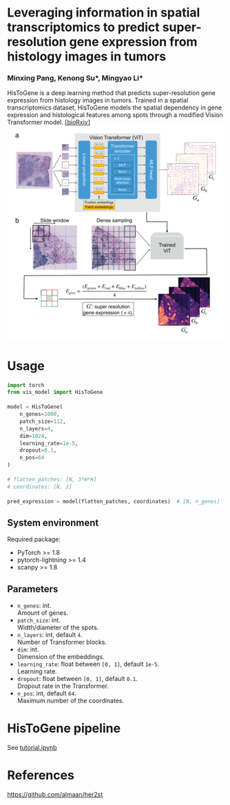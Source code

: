 # Leveraging information in spatial transcriptomics to predict super-resolution gene expression from histology images in tumors
### Minxing Pang, Kenong Su*, Mingyao Li*
HisToGene is a deep learning method that predicts super-resolution gene expression from histology images in tumors. Trained in a spatial transcriptomics dataset, HisToGene models the spatial dependency in gene expression and histological features among spots through a modified Vision Transformer model. [[bioRxiv]](https://www.biorxiv.org/content/10.1101/2021.11.28.470212v1)
<img src="Workflow.PNG" width="800px"></img>
# Usage
```python
import torch
from vis_model import HisToGene

model = HisToGene(
    n_genes=1000, 
    patch_size=112, 
    n_layers=4, 
    dim=1024, 
    learning_rate=1e-5, 
    dropout=0.1, 
    n_pos=64
)

# flatten_patches: [N, 3*W*H]
# coordinates: [N, 2]

pred_expression = model(flatten_patches, coordinates)  # [N, n_genes]

```

## System environment
Required package:
- PyTorch >= 1.8
- pytorch-lightning >= 1.4
- scanpy >= 1.8

## Parameters
- `n_genes`: int.  
  Amount of genes.
- `patch_size`: int.  
  Width/diameter of the spots.
- `n_layers`: int, default `4`.  
  Number of Transformer blocks.
- `dim`: int.  
  Dimension of the embeddings.
- `learning_rate`: float between `[0, 1]`, default `1e-5`.  
  Learning rate.
- `dropout`: float between `[0, 1]`, default `0.1`.  
  Dropout rate in the Transformer.
- `n_pos`: int, default `64`.  
   Maximum number of the coordinates.

# HisToGene pipeline
See [tutorial.ipynb](tutorial.ipynb)

# References
https://github.com/almaan/her2st
